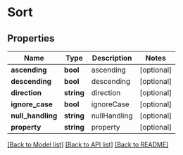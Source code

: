 # Sort

## Properties
Name | Type | Description | Notes
------------ | ------------- | ------------- | -------------
**ascending** | **bool** | ascending | [optional] 
**descending** | **bool** | descending | [optional] 
**direction** | **string** | direction | [optional] 
**ignore_case** | **bool** | ignoreCase | [optional] 
**null_handling** | **string** | nullHandling | [optional] 
**property** | **string** | property | [optional] 

[[Back to Model list]](../README.md#documentation-for-models) [[Back to API list]](../README.md#documentation-for-api-endpoints) [[Back to README]](../README.md)


